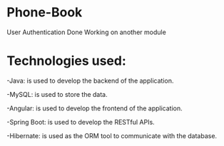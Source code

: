 # Phone-Book

User Authentication Done Working on another module

# Technologies used:
-Java:  is used to develop the backend of the application.

-MySQL:  is used to store the data.

-Angular:  is used to develop the frontend of the application.

-Spring Boot:  is used to develop the RESTful APIs.

-Hibernate:  is used as the ORM tool to communicate with the database.
